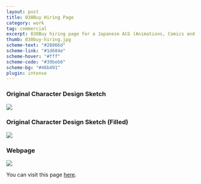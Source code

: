 ```yaml
---
layout: post
title: 030Buy Hiring Page
category: work
tag: commercial
excerpt: 030Buy hiring page for a Japanese ACG (Animations, Comics and Games) community
thumb: 030buy-hiring.jpg
scheme-text: "#28866d"
scheme-link: "#1d604e"
scheme-hover: "#fff"
scheme-code: "#39beb6"
scheme-bg: "#46b491"
plugin: intense
---
```


<h3>Original Character Design Sketch</h3>
<p><img src="{{ site.file }}/030buy-hiring-sketch-01.jpg"></p>

<h3>Original Character Design Sketch (Filled)</h3>
<p><img src="{{ site.file }}/030buy-hiring-sketch-02-original.png" data-background="rgba(45, 102, 84, 0.9)"></p>

<h3>Webpage</h3>
<p class=browser><img src="{{ site.file }}/030buy-hiring.png"></p>

<p>You can visit this page <a href="http://re.030buy.com/">here</a>.</p>
